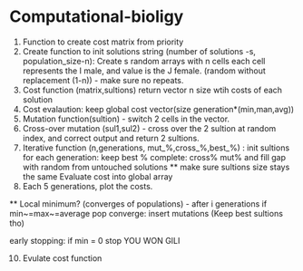 # Computational-bioligy

1. Function to create cost matrix from priority
2. Create function to init solutions string (number of solutions -s, population_size-n):
Create s random arrays with n cells each cell represents the I male, and value is the J female.
(random without replacement (1-n)) - make sure no repeats.
3. Cost function (matrix,sultions) return vector n size wtih costs of each solution
4. Cost evalaution: keep global cost vector(size generation*(min,man,avg)) 
5. Mutation function(sultion) - switch 2 cells in the vector.
6. Cross-over mutation (sul1,sul2) - cross over the 2 sultion at random index, and correct output and return 2 sultions.
7. Iterative function (n,generations, mut_%,cross_%,best_%) :
  init sultions
  for each generation:
keep best %
complete: cross% mut%
and fill gap with random from untouched solutions
** make sure sultions size stays the same
   Evaluate cost into global array
8. Each 5 generations, plot the costs.

** Local minimum? (converges of populations) - after i generations if min~=max~=average pop converge:
insert mutations (Keep best sultions tho)

early stopping: if min = 0 stop YOU WON GILI 


  
10. Evulate cost function
